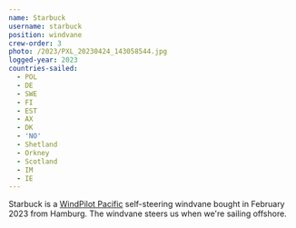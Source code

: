 ```yaml
---
name: Starbuck
username: starbuck
position: windvane
crew-order: 3
photo: /2023/PXL_20230424_143058544.jpg
logged-year: 2023
countries-sailed:
  - POL
  - DE
  - SWE
  - FI
  - EST
  - AX
  - DK
  - 'NO'
  - Shetland
  - Orkney
  - Scotland
  - IM
  - IE
---
```

Starbuck is a [WindPilot Pacific](https://windpilot.com/n/wind/en/prod/paci/) self-steering windvane bought in February 2023 from Hamburg. The windvane steers us when we're sailing offshore.
